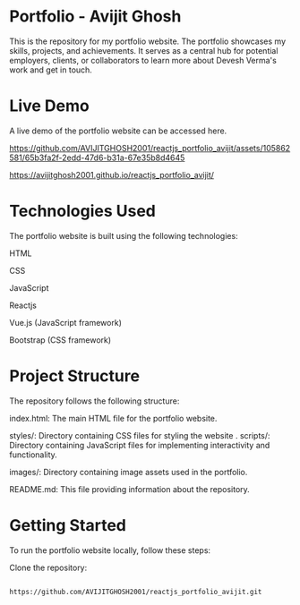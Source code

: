# Portfolio - Avijit Ghosh

This is the repository for my portfolio website. The portfolio showcases my skills, projects, and achievements. It serves as a central hub for potential employers, clients, or collaborators to learn more about Devesh Verma's work and get in touch.

# Live Demo
A live demo of the portfolio website can be accessed here.


https://github.com/AVIJITGHOSH2001/reactjs_portfolio_avijit/assets/105862581/65b3fa2f-2edd-47d6-b31a-67e35b8d4645









https://avijitghosh2001.github.io/reactjs_portfolio_avijit/

# Technologies Used
The portfolio website is built using the following technologies:

HTML

CSS

JavaScript

Reactjs

Vue.js (JavaScript framework)

Bootstrap (CSS framework)


# Project Structure
The repository follows the following structure:

index.html: The main HTML file for the portfolio website.

styles/: Directory containing CSS files for styling the website
.
scripts/: Directory containing JavaScript files for implementing interactivity and functionality.

images/: Directory containing image assets used in the portfolio.

README.md: This file providing information about the repository.

# Getting Started
To run the portfolio website locally, follow these steps:

Clone the repository:

            https://github.com/AVIJITGHOSH2001/reactjs_portfolio_avijit.git
